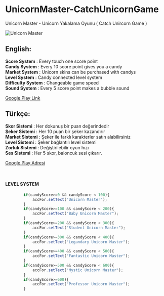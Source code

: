 # UnicornMaster-CatchUnicornGame
Unicorn Master - Unicorn Yakalama Oyunu ( Catch Unircorn Game )

![Unicorn Master](https://fastly.4sqi.net/img/user/130x130/25751808_7p2wt7L4_uspnksQXsa8yGLRw8blh8qGeWYN_76Mjq1h7MRMZlXNZ6PrtADQsd2QwvMIUCoEB.jpg)

## English:

**Score System** : Every touch one score point <br/>
**Candy System** : Every 10 score point gives you a candy<br/>
**Market System** : Unicorn skins can be purchased with candys <br/>
**Level System** : Candy connected level system<br/>
**Difficulty System** : Changeable game speed <br/>
**Sound System** : Every 5 score point makes a bubble sound  <br/>


[Google Play Link](http://www.google.com)

## Türkçe:

**Skor Sistemi** : Her dokunuş bir puan değerindedir <br/>
**Şeker Sistemi** : Her 10 puan bir şeker kazandırır <br/>
**Market Sistemi** : Şeker ile farklı karakterler satın alabilirsiniz <br/>
**Level Sistemi** : Şeker bağlantılı level sistemi <br/>
**Zorluk Sistemi** : Değiştirilebilir oyun hızı <br/>
**Ses Sistemi** : Her 5 skor, baloncuk sesi çıkarır.  <br/>


[Google Play Adresi](http://www.google.com)

<br/>


 #### LEVEL SYSTEM

```javascript
        if(candyScore>=0 && candyScore < 100){
            accFor.setText("Unicorn Master");
        }
        if(candyScore>=100 && candyScore < 200){
            accFor.setText("Baby Unicorn Master");
        }
        if(candyScore>=200 && candyScore < 300){
            accFor.setText("Student Unicorn Master");
        }
        if(candyScore>=300 && candyScore < 400){
            accFor.setText("Legandary Unicorn Master");
        }
        if(candyScore>=400 && candyScore < 500){
            accFor.setText("Fantastic Unicorn Master");
        }
        if(candyScore>=500 && candyScore < 600){
            accFor.setText("Mystic Unicorn Master");
        }
        if(candyScore>=600){
            accFor.setText("Professor Unicorn Master");
        }
```



